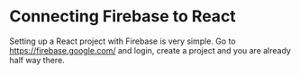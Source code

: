 # Connecting Firebase to React

Setting up a React project with Firebase is very simple. Go to https://firebase.google.com/ and login, create a project and you are already half way there.
